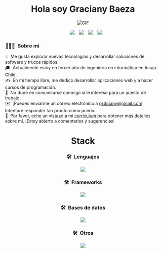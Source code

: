 <div align="center">
  <h1 align="center">Hola soy Graciany Baeza</h1>
</div>

<div align="center">
  <img  alt="GIF" src="https://media.giphy.com/media/SWoSkN6DxTszqIKEqv/giphy.gif">
</div>

<p align="center">

 <div align="center"  class="icons-social" style="margin-left: 10px;">
        <a style="margin-left: 10px;"  target="_blank" href="https://www.linkedin.com/in/graciany-baeza-69b3b9237/">
			<img src="https://img.icons8.com/doodle/40/000000/linkedin--v2.png"></a>
        <a style="margin-left: 10px;" target="_blank" href="https://github.com/hachiman2002">
		<img src="https://img.icons8.com/doodle/40/000000/github--v1.png"></a>
	<a style="margin-left: 10px;" target="_blank" href="https://www.youtube.com/channel/UC9-5ZpKF8vB7EoHFfV-w_8w">
				<img src="https://img.icons8.com/doodle/1x/youtube--v2.png" ></a>
	 <a style="margin-left: 10px;" target="_blank" href="https://gracianymundoinformatico.blogspot.com/">
				<img src="https://img.icons8.com/doodle/1x/blogger--v2.png" ></a>
	 <!--<a style="margin-left: 10px;" target="_blank" href="https://gracianymundoinformatico.blogspot.com/">
				<img src="https://img.icons8.com/doodle/1x/portfolio--v2.png" ></a>-->
   </div>
</p>

### 👨🏻‍💻 &nbsp;Sobre mí

💡 &nbsp;Me gusta explorar nuevas tecnologías y desarrollar soluciones de software y trucos rápidos.\
🎓 &nbsp;Actualmente estoy en tercer año de ingeniería en informática en Incap Chile.\
✍️ &nbsp;En mi tiempo libre, me dedico desarrollar aplicaciones web y a hacer cursos de programación.\
💬 &nbsp;No dude en comunicarse conmigo si le intereso para un puesto de trabajo.\
✉️ &nbsp;¡Puedes enviarme un correo electrónico a gr4ciany@gmail.com! Intentaré responder tan pronto como pueda.\
📄 &nbsp;Por favor, eche un vistazo a mi [currículum](https://drive.google.com/file/d/14QmO8jWKCZDMWozwCdm7O3i68iOdyjte/view?usp=sharing) para obtener más detalles sobre mí. ¡Estoy abierto a comentarios y sugerencias!

<div align="center">
  <h1 align="center">Stack</h1>

 ### 🛠 &nbsp;Lenguajes
<p align="center">
  <a href="https://skillicons.dev">
    <img src="https://skillicons.dev/icons?i=py,java,js,ts" />
  </a>
</p>

### 🛠 &nbsp;Frameworks
<p align="center">
  <a href="https://skillicons.dev">
    <img src="https://skillicons.dev/icons?i=django,flask,express,nextjs,nodejs,react,tailwind,bootstrap" />
  </a>
</p>

### 🛠 &nbsp;Bases de datos
<p align="center">
  <a href="https://skillicons.dev">
    <img src="https://skillicons.dev/icons?i=dynamodb,firebase,mongodb,mysql,postgres"/>
  </a>
</p>

### 🛠 &nbsp;Otros
<p align="center">
  <a href="https://skillicons.dev">
    <img src="https://skillicons.dev/icons?i=git,aws,discord,docker,pug,figma,github,linux,vscode,html,css"/>
  </a>
</p>
</div>



